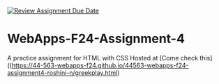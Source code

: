 [![Review Assignment Due Date](https://classroom.github.com/assets/deadline-readme-button-22041afd0340ce965d47ae6ef1cefeee28c7c493a6346c4f15d667ab976d596c.svg)](https://classroom.github.com/a/YNXypkor)
# WebApps-F24-Assignment-4
A practice assignment for HTML with CSS Hosted at [Come check this]((https://44-563-webapps-f24.github.io/44563-webapps-f24-assignment4-roshini-n/greekplay.html)

